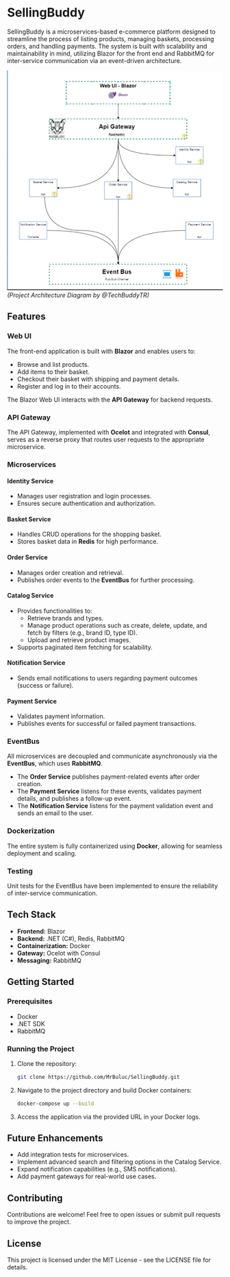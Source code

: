 # SellingBuddy  

SellingBuddy is a microservices-based e-commerce platform designed to streamline the process of listing products, managing baskets, processing orders, and handling payments. The system is built with scalability and maintainability in mind, utilizing Blazor for the front end and RabbitMQ for inter-service communication via an event-driven architecture.

![Project Architecture](images/Project-Architecture.png)  
*(Project Architecture Diagram by @TechBuddyTR)*

## Features  
### Web UI  
The front-end application is built with **Blazor** and enables users to:  
- Browse and list products.  
- Add items to their basket.  
- Checkout their basket with shipping and payment details.  
- Register and log in to their accounts.  

The Blazor Web UI interacts with the **API Gateway** for backend requests.

### API Gateway  
The API Gateway, implemented with **Ocelot** and integrated with **Consul**, serves as a reverse proxy that routes user requests to the appropriate microservice.  

### Microservices  
#### **Identity Service**  
- Manages user registration and login processes.  
- Ensures secure authentication and authorization.  

#### **Basket Service**  
- Handles CRUD operations for the shopping basket.  
- Stores basket data in **Redis** for high performance.  

#### **Order Service**  
- Manages order creation and retrieval.  
- Publishes order events to the **EventBus** for further processing.  

#### **Catalog Service**  
- Provides functionalities to:  
  - Retrieve brands and types.  
  - Manage product operations such as create, delete, update, and fetch by filters (e.g., brand ID, type ID).  
  - Upload and retrieve product images.  
- Supports paginated item fetching for scalability.  

#### **Notification Service**  
- Sends email notifications to users regarding payment outcomes (success or failure).  

#### **Payment Service**  
- Validates payment information.  
- Publishes events for successful or failed payment transactions.  

### EventBus  
All microservices are decoupled and communicate asynchronously via the **EventBus**, which uses **RabbitMQ**.  
- The **Order Service** publishes payment-related events after order creation.  
- The **Payment Service** listens for these events, validates payment details, and publishes a follow-up event.  
- The **Notification Service** listens for the payment validation event and sends an email to the user.  

### Dockerization  
The entire system is fully containerized using **Docker**, allowing for seamless deployment and scaling.  

### Testing  
Unit tests for the EventBus have been implemented to ensure the reliability of inter-service communication.  

## Tech Stack  
- **Frontend:** Blazor  
- **Backend:** .NET (C#), Redis, RabbitMQ  
- **Containerization:** Docker  
- **Gateway:** Ocelot with Consul  
- **Messaging:** RabbitMQ  

## Getting Started  
### Prerequisites  
- Docker  
- .NET SDK  
- RabbitMQ  

### Running the Project  
1. Clone the repository:  
   ```bash
   git clone https://github.com/MrBuluc/SellingBuddy.git
   ```  
2. Navigate to the project directory and build Docker containers:  
   ```bash
   docker-compose up --build
   ```  
3. Access the application via the provided URL in your Docker logs.

## Future Enhancements  
- Add integration tests for microservices.  
- Implement advanced search and filtering options in the Catalog Service.  
- Expand notification capabilities (e.g., SMS notifications).  
- Add payment gateways for real-world use cases.  

## Contributing  
Contributions are welcome! Feel free to open issues or submit pull requests to improve the project.  

## License  
This project is licensed under the MIT License - see the LICENSE file for details.
